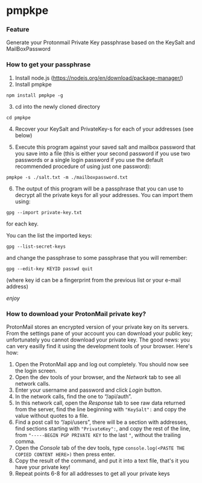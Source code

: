 # pmpkpe

### Feature

Generate your Protonmail Private Key passphrase based on the KeySalt and MailBoxPassword

### How to get your passphrase

1. Install node.js (https://nodejs.org/en/download/package-manager/)
2. Install pmpkpe

```
npm install pmpkpe -g
```
 
3. cd into the newly cloned directory

```
cd pmpkpe
```

4. Recover your KeySalt and PrivateKey-s for each of your addresses (see below)

5. Execute this program against your saved salt and mailbox password
that you save into a file (this is either your second password if you use
two passwords or a single login password if you use the default
recommended procedure of using just one password):

```
pmpkpe -s ./salt.txt -m ./mailboxpassword.txt
```

6. The output of this program will be a passphrase that you can use to
decrypt all the private keys for all your addresses. You can import them
using:

```
gpg --import private-key.txt
```

for each key.

You can the list the imported keys:

```
gpg --list-secret-keys
```

and change the passphrase to some passphrase that you will remember:

```
gpg --edit-key KEYID passwd quit
```

(where key id can be a fingerprint from the previous list or your e-mail address)


*enjoy*


### How to download your ProtonMail private key?

ProtonMail stores an encrypted version of your private key on its servers. From the settings pane of your account you can download your public key; unfortunately you cannot download your private key. The good news: you can very easilly find it using the development tools of your browser. Here's how:

1. Open the ProtonMail app and log out completely. You should now see the login screen.
2. Open the dev tools of your browser, and the _Network_ tab to see all network calls.
3. Enter your username and password and click _Login_ button.
4. In the network calls, find the one to “/api/auth”.
5. In this network call, open the *Response* tab to see raw data returned from the server, find the line beginning with `"KeySalt":` and copy the value without quotes to a file.
6. Find a post call to “/api/users”, there will be a section with addresses, find sections starting with `"PrivateKey":`, and copy the rest of the line, from `"-----BEGIN PGP PRIVATE KEY` to the last `"`, without the trailing comma.
7. Open the *Console* tab of the dev tools, type `console.log(<PASTE THE COPIED CONTENT HERE>)` then press enter.
8. Copy the result of the command, and put it into a text file, that's it you have your private key!
9. Repeat points 6-8 for all addresses to get all your private keys
